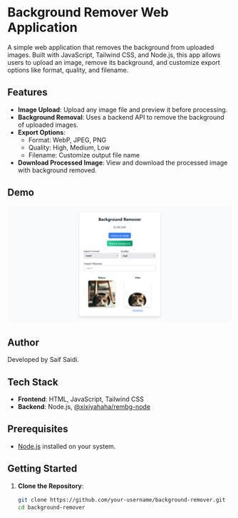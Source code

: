 # Background Remover Web Application

A simple web application that removes the background from uploaded images. Built with JavaScript, Tailwind CSS, and Node.js, this app allows users to upload an image, remove its background, and customize export options like format, quality, and filename.

## Features

- **Image Upload**: Upload any image file and preview it before processing.
- **Background Removal**: Uses a backend API to remove the background of uploaded images.
- **Export Options**:
  - Format: WebP, JPEG, PNG
  - Quality: High, Medium, Low
  - Filename: Customize output file name
- **Download Processed Image**: View and download the processed image with background removed.

## Demo

![Demo](https://github.com/SaifSaidi/Background-Remover/blob/main/Background%20Remover%20by%20Saif%20Saidi.png?raw=true) <!-- Optional: Add a link to a demo gif or video if available -->

## Author

Developed by Saif Saidi.

## Tech Stack

- **Frontend**: HTML, JavaScript, Tailwind CSS
- **Backend**: Node.js, [@xixiyahaha/rembg-node](https://www.npmjs.com/package/@xixiyahaha/rembg-node)

## Prerequisites

- [Node.js](https://nodejs.org/) installed on your system.

## Getting Started

1. **Clone the Repository**:
   ```bash
   git clone https://github.com/your-username/background-remover.git
   cd background-remover
